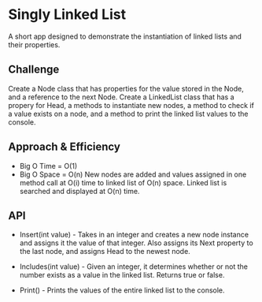 # Singly Linked List
A short app designed to demonstrate the instantiation of linked lists and their properties.

## Challenge
Create a Node class that has properties for the value stored in the Node, and a reference to the next Node. Create a LinkedList class that has a propery for Head, a methods to instantiate new nodes, a method to check if a value exists on a node, and a method to print the linked list values to the console.

## Approach & Efficiency
- Big O Time = O(1)
- Big O Space = O(n)
New nodes are added and values assigned in one method call at O(i) time to linked list of O(n) space. Linked list is searched and displayed at O(n) time.

## API
- Insert(int value) - Takes in an integer and creates a new node instance and assigns it the value of that integer. Also assigns its Next property to the last node, and assigns Head to the newest node.

- Includes(int value) - Given an integer, it determines whether or not the number exists as a value in the linked list. Returns true or false.

- Print() - Prints the values of the entire linked list to the console.
